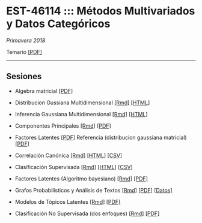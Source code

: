 # EST-46114 ::: Métodos Multivariados y Datos Categóricos

*Primavera 2018*

Temario [[PDF]](https://github.com/jcmartinezovando/est46114/blob/master/Temario/est46114_2018a_temario.pdf)

---

## Sesiones

* Algebra matricial [[PDF]](https://github.com/jcmartinezovando/est46114/blob/master/Sesiones/est46114_s00_matrixcookbook.pdf) 

* Distribucion Gussiana Multidimensional [[Rmd]](https://github.com/jcmartinezovando/est46114/blob/master/Sesiones/est46114_s02_gaussianamultivariada.rmd) [[HTML]](https://github.com/jcmartinezovando/est46114/blob/master/Sesiones/est46114_s02_gaussianamultivariada.html) 

* Inferencia Gaussiana Multidimensional [[Rmd]](https://github.com/jcmartinezovando/est46114/blob/master/Sesiones/est46114_s03_mle_gaussian.Rmd) [[HTML]](https://github.com/jcmartinezovando/est46114/blob/master/Sesiones/est46114_s03_mle_gaussian.html)

* Componentes Principales [[Rmd]](https://github.com/jcmartinezovando/est46114/blob/master/Sesiones/est46114_s03_pca.Rmd) [[PDF]](https://github.com/jcmartinezovando/est46114/blob/master/Sesiones/est46114_s03_pca.pdf)

* Factores Latentes [[PDF]](https://github.com/jcmartinezovando/est46114/blob/master/Sesiones/est46114_s04_algoritmo_bayesfactormodel.PDF) Referencia (distribucion gaussiana matricial) [[PDF]](https://github.com/jcmartinezovando/est46114/blob/master/Sesiones/est46114_s04_Dawid1981.PDF)

* Correlación Canónica [[Rmd]](https://github.com/jcmartinezovando/est46114/blob/master/Sesiones/est46114_s05_cca.Rmd) [[HTML]](https://github.com/jcmartinezovando/est46114/blob/master/Sesiones/est46114_s05_cca.html) [[CSV]](https://github.com/jcmartinezovando/est46114/blob/master/Sesiones/est46114_s05_cca.csv)

* Clasificación Supervisada [[Rmd]](https://github.com/jcmartinezovando/est46114/blob/master/Sesiones/est46114_s06_probit_ssvs.Rmd) [[HTML]](https://github.com/jcmartinezovando/est46114/blob/master/Sesiones/est46114_s06_probit_ssvs.html) [[CSV]](https://github.com/jcmartinezovando/est46114/blob/master/Sesiones/est46114_s06_probit_ssvs.csv)

* Factores Latentes (Algoritmo bayesiano) [[Rmd]](https://github.com/jcmartinezovando/est46114/blob/master/Sesiones/est46114_s04_bayes_fa.Rmd) [[PDF]](https://github.com/jcmartinezovando/est46114/blob/master/Sesiones/est46114_s04_bayes_fa.PDF)

* Grafos Probabilísticos y Análisis de Textos [[Rmd]](https://github.com/jcmartinezovando/est46114/blob/master/Sesiones/est46114_s10_grafosprobabilisticos_textos.pdf) [[PDF]](https://github.com/jcmartinezovando/est46114/blob/master/Sesiones/est46114_s10_grafosprobabilisticos_textos.pdf) [[Datos]](https://github.com/jcmartinezovando/est46114/blob/master/Sesiones/est46114_s10_grafosprobabilisticos_textos.csv)

* Modelos de Tópicos Latentes [[Rmd]](https://github.com/jcmartinezovando/est46114/blob/master/Sesiones/est46114_s12_graphicalmodels_lda.pdf) [[PDF]](https://github.com/jcmartinezovando/est46114/blob/master/Sesiones/est46114_s12_graphicalmodels_lda.pdf)  

* Clasificación No Supervisada (dos enfoques) [[Rmd]](https://github.com/jcmartinezovando/est46114/blob/master/Sesiones/est46114_s13_unsupervisedclassification.pdf) [[PDF]](https://github.com/jcmartinezovando/est46114/blob/master/Sesiones/est46114_s13_unsupervisedclassification.pdf)  

